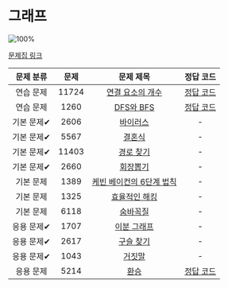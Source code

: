 # 그래프

![100%](https://progress-bar.dev/3/?scale=13&title=progress&width=500&color=babaca&suffix=/13)

[문제집 링크](https://www.acmicpc.net/workbook/view/9562)

| 문제 분류 | 문제 | 문제 제목 | 정답 코드 |
| :--: | :--: | :--: | :--: |
| 연습 문제 | 11724 | [연결 요소의 개수](https://www.acmicpc.net/problem/11724) | [정답 코드](../0x18/solutions/11724.cpp) |
| 연습 문제 | 1260 | [DFS와 BFS](https://www.acmicpc.net/problem/1260) | [정답 코드](../0x18/solutions/1260.cpp) |
| 기본 문제✔ | 2606 | [바이러스](https://www.acmicpc.net/problem/2606) | - |
| 기본 문제✔ | 5567 | [결혼식](https://www.acmicpc.net/problem/5567) | - |
| 기본 문제✔ | 11403 | [경로 찾기](https://www.acmicpc.net/problem/11403) | - |
| 기본 문제✔ | 2660 | [회장뽑기](https://www.acmicpc.net/problem/2660) | - |
| 기본 문제 | 1389 | [케빈 베이컨의 6단계 법칙](https://www.acmicpc.net/problem/1389) | - |
| 기본 문제 | 1325 | [효율적인 해킹](https://www.acmicpc.net/problem/1325) | - |
| 기본 문제 | 6118 | [숨바꼭질](https://www.acmicpc.net/problem/6118) | - |
| 응용 문제✔ | 1707 | [이분 그래프](https://www.acmicpc.net/problem/1707) | - |
| 응용 문제✔ | 2617 | [구슬 찾기](https://www.acmicpc.net/problem/2617) | - |
| 응용 문제✔ | 1043 | [거짓말](https://www.acmicpc.net/problem/1043) | - |
| 응용 문제 | 5214 | [환승](https://www.acmicpc.net/problem/5214) | [정답 코드](../0x18/solutions/5214.cpp) |
